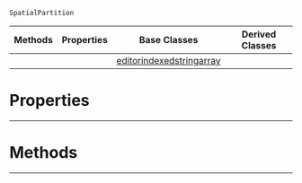  `SpatialPartition`

|Methods|Properties|Base Classes|Derived Classes|
|---|---|---|---|
| | |[editorindexedstringarray](https://plasmaengine.github.io/PlasmaDocs/Plasma1/C++/code_reference/class_reference/editorindexedstringarray.md)| |


 #  Properties


---  
 #  Methods


---  
 

 